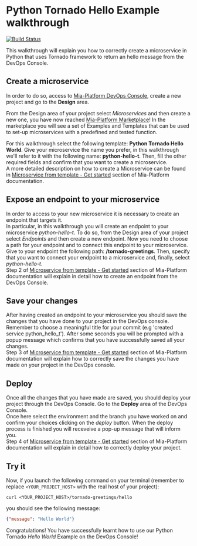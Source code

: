 # Python Tornado Hello Example walkthrough

[![Build Status][github-actions-svg]][github-actions]

This walkthrough will explain you how to correctly create a microservice in Python that uses Tornado framework to return an hello message from the DevOps Console.

## Create a microservice

In order to do so, access to [Mia-Platform DevOps Console](https://console.cloud.mia-platform.eu/login), create a new project and go to the **Design** area.

From the Design area of your project select _Microservices_ and then create a new one, you have now reached [Mia-Platform Marketplace](https://docs.mia-platform.eu/docs/marketplace/overview_marketplace)!
In the marketplace you will see a set of Examples and Templates that can be used to set-up microservices with a predefined and tested function.

For this walkthrough select the following template: **Python Tornado Hello World**.
Give your microservice the name you prefer, in this walkthrough we'll refer to it with the following name: **python-hello-t**. Then, fill the other required fields and confirm that you want to create a microservice.  
A more detailed description on how to create a Microservice can be found in [Microservice from template - Get started](https://docs.mia-platform.eu/docs/development_suite/api-console/api-design/custom_microservice_get_started#1-microservice-creation) section of Mia-Platform documentation.

## Expose an endpoint to your microservice

In order to access to your new microservice it is necessary to create an endpoint that targets it.  
In particular, in this walkthrough you will create an endpoint to your microservice *python-hello-t*. To do so, from the Design area of your project select _Endpoints_ and then create a new endpoint.
Now you need to choose a path for your endpoint and to connect this endpoint to your microservice. Give to your endpoint the following path: **/tornado-greetings**. Then, specify that you want to connect your endpoint to a microservice and, finally, select *python-hello-t*.  
Step 2 of [Microservice from template - Get started](https://docs.mia-platform.eu/docs/development_suite/api-console/api-design/custom_microservice_get_started#2-creating-the-endpoint) section of Mia-Platform documentation will explain in detail how to create an endpoint from the DevOps Console.

## Save your changes

After having created an endpoint to your microservice you should save the changes that you have done to your project in the DevOps console.  
Remember to choose a meaningful title for your commit (e.g 'created service python_hello_t'). After some seconds you will be prompted with a popup message which confirms that you have successfully saved all your changes.  
Step 3 of [Microservice from template - Get started](https://docs.mia-platform.eu/docs/development_suite/api-console/api-design/custom_microservice_get_started#3-save-the-project) section of Mia-Platform documentation will explain how to correctly save the changes you have made on your project in the DevOps console.

## Deploy

Once all the changes that you have made are saved, you should deploy your project through the DevOps Console. Go to the **Deploy** area of the DevOps Console.  
Once here select the environment and the branch you have worked on and confirm your choices clicking on the *deploy* button. When the deploy process is finished you will receveive a pop-up message that will inform you.  
Step 4 of [Microservice from template - Get started](https://docs.mia-platform.eu/docs/development_suite/api-console/api-design/custom_microservice_get_started#4-deploy-the-project-through-the-api-console) section of Mia-Platform documentation will explain in detail how to correctly deploy your project.

## Try it

Now, if you launch the following command on your terminal (remember to replace `<YOUR_PROJECT_HOST>` with the real host of your project):

```shell
curl <YOUR_PROJECT_HOST>/tornado-greetings/hello
```

you should see the following message:

```json
{"message": "Hello World"}
```

Congratulations! You have successfully learnt how to use our Python Tornado _Hello World_ Example on the DevOps Console!

[github-actions]: https://github.com/mia-platform-marketplace/python-tornado-hello-world-microservice-example/actions
[github-actions-svg]: https://github.com/mia-platform-marketplace/python-tornado-hello-world-microservice-example/workflows/Python%20application/badge.svg
